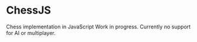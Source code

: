 ChessJS
=======

Chess implementation in JavaScript
Work in progress. Currently no support for AI or multiplayer.
